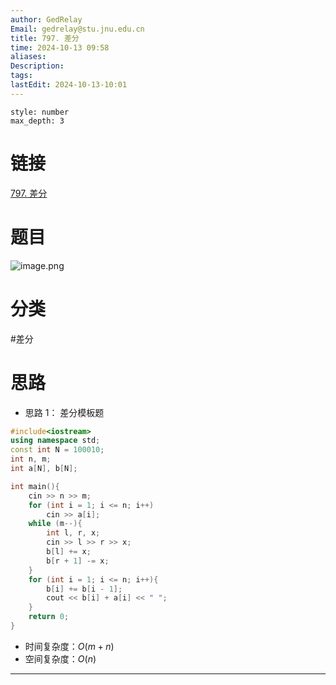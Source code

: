 ```yaml
---
author: GedRelay
Email: gedrelay@stu.jnu.edu.cn
title: 797. 差分
time: 2024-10-13 09:58
aliases: 
Description: 
tags: 
lastEdit: 2024-10-13-10:01
---
```


```toc
style: number
max_depth: 3
```

# 链接
[797. 差分](https://www.acwing.com/problem/content/799/) 

# 题目
![image.png](https://ged-pic-bed.oss-cn-guangzhou.aliyuncs.com/img/202410130959349.png)


# 分类
#差分 

# 思路
- 思路 1：
差分模板题

```cpp
#include<iostream>
using namespace std;
const int N = 100010;
int n, m;
int a[N], b[N];

int main(){
	cin >> n >> m;
	for (int i = 1; i <= n; i++)
		cin >> a[i];
	while (m--){
		int l, r, x;
		cin >> l >> r >> x;
		b[l] += x;
		b[r + 1] -= x;
	}
	for (int i = 1; i <= n; i++){
		b[i] += b[i - 1];
		cout << b[i] + a[i] << " ";
	}
	return 0;
}
```


- 时间复杂度：${O\left( m+n \right)  }$ 
- 空间复杂度：${O\left( n \right)  }$ 


---

